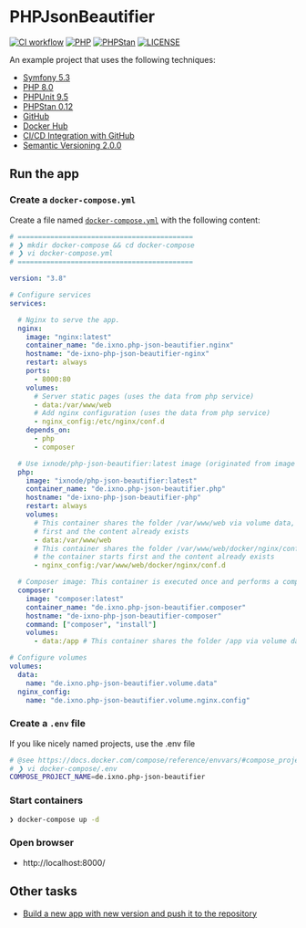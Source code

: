 # PHPJsonBeautifier

[![CI workflow](https://github.com/ixnode/php-json-beautifier/actions/workflows/ci-workflow.yml/badge.svg?branch=main)](https://github.com/ixnode/php-json-beautifier/actions/workflows/ci-workflow.yml)
[![PHP](https://img.shields.io/badge/PHP-8.0-777bb3.svg?logo=php&logoColor=white&labelColor=555555&style=flat)](https://www.php.net/supported-versions.php)
[![PHPStan](https://img.shields.io/badge/PHPStan-Level%208-brightgreen.svg?style=flat)](https://phpstan.org/user-guide/rule-levels)
[![LICENSE](https://img.shields.io/badge/License-MIT-428f7e.svg?logo=open%20source%20initiative&logoColor=white&labelColor=555555&style=flat)](https://github.com/ixnode/php-json-beautifier/blob/master/LICENSE.md)

An example project that uses the following techniques:

* [Symfony 5.3](https://symfony.com/doc/current/create_framework/introduction.html)
* [PHP 8.0](https://www.php.net/releases/8.0/de.php)
* [PHPUnit 9.5](https://phpunit.readthedocs.io/en/9.5/)
* [PHPStan 0.12](https://phpstan.org/)
* [GitHub](https://github.com/ixnode)
* [Docker Hub](https://hub.docker.com/repository/docker/ixnode/php)
* [CI/CD Integration with GitHub](https://docs.github.com/en/actions/guides/about-continuous-integration)
* [Semantic Versioning 2.0.0](https://semver.org/lang/de/)

## Run the app



### Create a `docker-compose.yml`

Create a file named [`docker-compose.yml`](https://github.com/ixnode/php-json-beautifier/blob/main/build/docker-compose.yml) with the following content:

```yaml
# ===========================================
# ❯ mkdir docker-compose && cd docker-compose
# ❯ vi docker-compose.yml
# ===========================================

version: "3.8"

# Configure services
services:

  # Nginx to serve the app.
  nginx:
    image: "nginx:latest"
    container_name: "de.ixno.php-json-beautifier.nginx"
    hostname: "de-ixno-php-json-beautifier-nginx"
    restart: always
    ports:
      - 8000:80
    volumes:
      # Server static pages (uses the data from php service)
      - data:/var/www/web
      # Add nginx configuration (uses the data from php service)
      - nginx_config:/etc/nginx/conf.d
    depends_on:
      - php
      - composer

  # Use ixnode/php-json-beautifier:latest image (originated from image php:8.0.11-fpm) with the data it contains
  php:
    image: "ixnode/php-json-beautifier:latest"
    container_name: "de.ixno.php-json-beautifier.php"
    hostname: "de-ixno-php-json-beautifier-php"
    restart: always
    volumes:
      # This container shares the folder /var/www/web via volume data, because the container starts
      # first and the content already exists
      - data:/var/www/web
      # This container shares the folder /var/www/web/docker/nginx/conf.d via volume nginx_config, because
      # the container starts first and the content already exists
      - nginx_config:/var/www/web/docker/nginx/conf.d

  # Composer image: This container is executed once and performs a composer install.
  composer:
    image: "composer:latest"
    container_name: "de.ixno.php-json-beautifier.composer"
    hostname: "de-ixno-php-json-beautifier-composer"
    command: ["composer", "install"]
    volumes:
      - data:/app # This container shares the folder /app via volume data, because it already exists

# Configure volumes
volumes:
  data:
    name: "de.ixno.php-json-beautifier.volume.data"
  nginx_config:
    name: "de.ixno.php-json-beautifier.volume.nginx.config"
```

### Create a `.env` file

If you like nicely named projects, use the .env file

```bash
# @see https://docs.docker.com/compose/reference/envvars/#compose_project_name
# ❯ vi docker-compose/.env
COMPOSE_PROJECT_NAME=de.ixno.php-json-beautifier
```

### Start containers

```bash
❯ docker-compose up -d
```

### Open browser

* http://localhost:8000/

## Other tasks 

* [Build a new app with new version and push it to the repository](build/README.md)